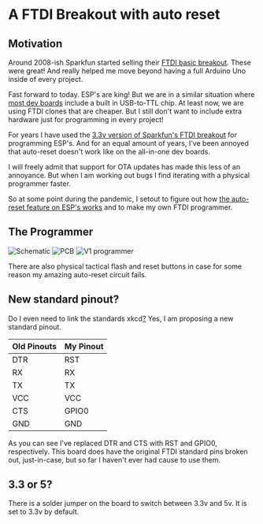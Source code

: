# A FTDI Breakout with auto reset

## Motivation

Around 2008-ish Sparkfun started selling their [FTDI basic breakout](https://www.sparkfun.com/products/retired/9115). 
These were great! And really helped me move beyond having a full Arduino Uno inside of every project.

Fast forward to today. ESP's are king! But we are in a similar situation where [most dev boards](https://components101.com/development-boards/nodemcu-esp8266-pinout-features-and-datasheet) include a built in USB-to-TTL chip.
At least now, we are using FTDI clones that are cheaper. But I still don't want to include extra hardware just for programming in every project! 

For years I have used the [3.3v version of Sparkfun's FTDI breakout](https://www.sparkfun.com/products/9873) for programming ESP's. 
And for an equal amount of years, I've been annoyed that auto-reset doesn't work like on the all-in-one dev boards.

I will freely admit that support for OTA updates has made this less of an annoyance. But when I am working out bugs I find iterating with a physical programmer faster.

So at some point during the pandemic, I setout to figure out how [the auto-reset feature on ESP's works](https://hallard.me/esp8266-autoreset/) and to make my own FTDI programmer.

## The Programmer

![Schematic](./image/schematic.png?raw=true "Schematic")
![PCB](image/pcb.png?raw=true "PCB")
![V1 programmer](image/v1.jpg?raw=true "V1 where I forgot to add current limiting resistors to the status LED's, D'oh!")

There are also physical tactical flash and reset buttons in case for some reason my amazing auto-reset circuit fails. 

## New standard pinout?

Do I even need to link the standards xkcd[?](https://xkcd.com/927/) Yes, I am proposing a new standard pinout.

| Old Pinouts | My Pinout   |
| ----------- | ----------- |
| DTR         | RST         |
| RX          | RX          |
| TX          | TX          |
| VCC         | VCC         |
| CTS         | GPIO0       |
| GND         | GND         |

As you can see I've replaced DTR and CTS with RST and GPIO0, respectively. This board does have the original FTDI standard pins broken out, just-in-case, but so far I haven't ever had cause to use them.

## 3.3 or 5?

There is a solder jumper on the board to switch between 3.3v and 5v. It is set to 3.3v by default.
